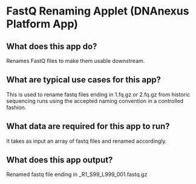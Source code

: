 <!-- dx-header -->
# FastQ Renaming Applet (DNAnexus Platform App)



## What does this app do?
Renames FastQ files to make them usable downstream.

## What are typical use cases for this app?
This is used to rename fastq files ending in 1.fq.gz or 2.fq.gz from historic sequencing runs using the accepted naming convention in a controlled fashion.

## What data are required for this app to run?
It takes as input an array of fastq files and renamed accordingly.

## What does this app output?
Renamed fastq file ending in _R1_S99_L999_001.fastq.gz

